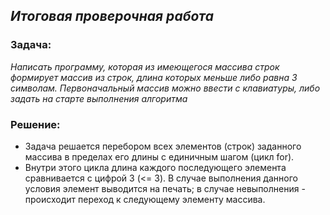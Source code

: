 ## _**Итоговая проверочная работа**_

### **Задача:**
*Написать программу, которая из имеющегося массива строк формирует массив из строк, длина которых меньше либо равна 3 символам. Первоначальный массив можно ввести с клавиатуры, либо задать на старте выполнения алгоритма*

### **Решение:**
- Задача решается перебором всех элементов (строк) заданного массива в пределах его длины с единичным шагом (цикл for). 
- Внутри этого цикла длина каждого последующего элемента сравнивается с цифрой 3 (<= 3). В случае выполнения данного условия элемент выводится на печать;
в случае невыполнения - происходит переход к следующему элементу массива.